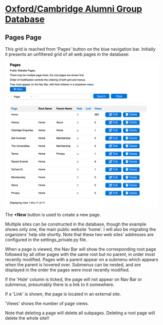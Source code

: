 # [Oxford/Cambridge Alumni Group Database](index.md)

## Pages Page

This grid is reached from 'Pages' button on the blue navigation bar. Initially it presents an unfiltered grid of all web pages in the database:

![pages grid](images/pages.png)

The **+New** button is used to create a new page.

Multiple sites can be constructed in the database, though the example shows only one, the main public website 'home'. I will also be migrating the organizers' help site shortly. Note that these two web sites' addresses are configured in the settings_private.py file.

When a page is viewed, the Nav Bar will show the corresponding root page followed by all other pages with the same root but no parent, in order most recently modified. Pages with a parent appear on a submenu which appears when the parent is hovered over. Submenus can be nested, and are displayed in the order the pages were most recently modified.

If the 'Hide' column is ticked, the page will not appear on Nav Bar or submenus, presumably there is a link to it somewhere.

If a 'Link' is shown, the page is located in an external site.

'Views' shows the number of page views.

Note that deleting a page will delete all subpages. Deleting a root page will delete the whole site!!
